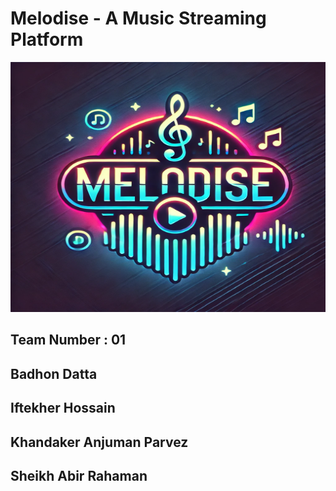 # Melodise - A Music Streaming Platform
<p align="center">
  <img src="https://raw.githubusercontent.com/BadhonDatta-git/Melodise-music/refs/heads/main/File/Melodise.webp" alt="Description of image" width="600" height="400">
</p>




## Team Number : 01

## Badhon Datta ##
## Iftekher Hossain ##
## Khandaker Anjuman Parvez ##
## Sheikh Abir Rahaman ##
